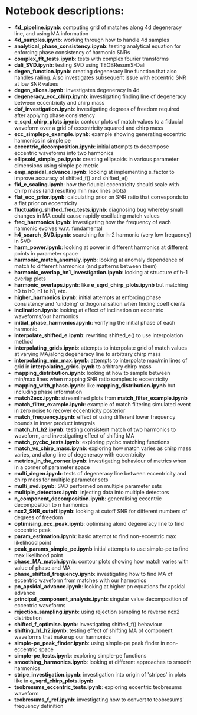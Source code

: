 # Notebook descriptions:
- **4d_pipeline.ipynb**: computing grid of matches along 4d degeneracy line, and using MA information
- **4d_samples.ipynb**: working through how to handle 4d samples
- **analytical_phase_consistency.ipynb**: testing analytical equation for enforcing phase consistency of harmonic SNRs
- **complex_fft_tests.ipynb**: tests with complex fourier transforms
- **dali_SVD.ipynb**: testing SVD using TEOBResumS-Dali
- **degen_function.ipynb**: creating degeneracy line function that also handles railing. Also investigates subsequent issue with eccentric SNR at low SNR values
- **degen_slices.ipynb**: investigates degeneracy in 4d
- **degeneracy_ecc_chirp.ipynb**: investigating finding line of degeneracy between eccentricity and chirp mass
- **dof_investigation.ipynb**: investigating degrees of freedom required after applying phase consistency
- **e_sqrd_chirp_plots.ipynb**: contour plots of match values to a fiducial waveform over a grid of eccentricity squared and chirp mass
- **ecc_simplepe_example.ipynb**: example showing generating eccentric harmonics in simple pe
- **eccentric_decomposition.ipynb**: initial attempts to decompose eccentric waveforms into two harmonics
- **ellipsoid_simple_pe.ipynb**: creating ellipsoids in various parameter dimensions using simple pe metric
- **emp_apsidal_advance.ipynb**: looking at implementing s_factor to improve accuracy of shifted_f() and shifted_e()
- **fid_e_scaling.ipynb**: how the fiducial eccentricity should scale with chirp mass (and resulting min max lines plots)
- **flat_ecc_prior.ipynb**: calculating prior on SNR ratio that corresponds to a flat prior on eccentricity
- **fluctuating_shifted_freq_tests.ipynb**: diagnosing bug whereby small changes in MA could cause rapidly oscillating match values
- **freq_harmonics.ipynb**: investigating how the frequency of each harmonic evolves w.r.t. fundamental
- **h4_search_SVD.ipynb**: searching for h-2 harmonic (very low frequency) in SVD
- **harm_power.ipynb**: looking at power in different harmonics at different points in parameter space
- **harmonic_match_anomaly.ipynb**: looking at anomaly dependence of match to different harmonics (and patterns between them)
- **harmonic_overlap_hn1_investigation.ipynb**: looking at structure of h-1 overlap plots
- **harmonic_overlaps.ipynb**: like **e_sqrd_chirp_plots.ipynb** but matching h0 to h0, h1 to h1, etc.
- **higher_harmonics.ipynb**: initial attempts at enforcing phase consistency and 'undoing' orthogonalisation when finding coefficients
- **inclination.ipynb**: looking at effect of inclination on eccentric waveforms/our harmonics
- **initial_phase_harmonics.ipynb**: verifying the initial phase of each harmonic
- **interpolate_shifted_e.ipynb**: rewriting shifted_e() to use interpolation method
- **interpolating_grids.ipynb**: attempts to interpolate grid of match values at varying MA/along degeneracy line to arbitrary chirp mass
- **interpolating_min_max.ipynb**: attempts to interpolate max/min lines of grid in **interpolating_grids.ipynb** to arbitrary chirp mass
- **mapping_distribution.ipynb**: looking at how to sample between min/max lines when mapping SNR ratio samples to eccentricity
- **mapping_with_phase.ipynb**: like **mapping_distribution.ipynb** but including phase information
- **match2ecc.ipynb**: streamlined plots from **match_filter_example.ipynb**
- **match_filter_example.ipynb**: example of match filtering simulated event in zero noise to recover eccentricity posterior
- **match_frequency.ipynb**: effect of using different lower frequency bounds in inner product integrals
- **match_h1_h2.ipynb**: testing consistent match of two harmonics to waveform, and investigating effect of shifting MA
- **match_pycbc_tests.ipynb**: exploring pycbc matching functions
- **match_vs_chirp_mass.ipynb**: exploring how match varies as chirp mass varies, and along line of degeneracy with eccentricity
- **metrics_in_the_corner.ipynb**: investigating behaviour of metrics when in a corner of parameter space
- **multi_degen.ipynb**: tests of degeneracy line between eccentricity and chirp mass for multiple parameter sets
- **multi_svd.ipynb**: SVD performed on multiple parameter sets
- **multiple_detectors.ipynb**: injecting data into multiple detectors
- **n_component_decomposition.ipynb**: generalising eccentric decomposition to n harmonics
- **ncx2_SNR_cutoff.ipynb**: looking at cutoff SNR for different numbers of degrees of freedom
- **optimising_ecc_peak.ipynb**: optimising alond degeneracy line to find eccentric peak
- **param_estimation.ipynb**: basic attempt to find non-eccentric max likelihood point
- **peak_params_simple_pe.ipynb** initial attempts to use simple-pe to find max likelihood point
- **phase_MA_match.ipynb**: contour plots showing how match varies with value of phase and MA
- **phase_shifted_frequency.ipynb**: investigating how to find MA of eccentric waveform from matches with our harmonics
- **pn_apsidal_advance.ipynb**: looking at higher pn equations for apsidal advance
- **principal_component_analysis.ipynb**: singular value decomposition of eccentric waveforms
- **rejection_sampling.ipynb**: using rejection sampling to reverse ncx2 distribution
- **shifted_f_optimise.ipynb**: investigating shifted_f() behaviour
- **shifting_h1_h2.ipynb**: testing effect of shifting MA of component waveforms that make up our harmonics
- **simple-pe_peak_finder.ipynb**: using simple-pe peak finder in non-eccentric space
- **simple-pe_tests.ipynb**: exploring simple-pe functions
- **smoothing_harmonics.ipynb**: looking at different approaches to smooth harmonics
- **stripe_investigation.ipynb**: investigation into origin of 'stripes' in plots like in **e_sqrd_chirp_plots.ipynb**
- **teobresums_eccentric_tests.ipynb**: exploring eccentric teobresums waveform
- **teobresums_f_ref.ipynb**: investigating how to convert to teobresums' frequency definition
